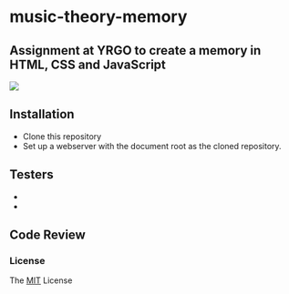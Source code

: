 # music-theory-memory
## Assignment at YRGO to create a memory in HTML, CSS and JavaScript


<img src="https://media.giphy.com/media/3owvKl7UjE5JZDuFUI/source.gif">



## Installation
* Clone this repository 
* Set up a webserver with the document root as the cloned repository.

## Testers
* 
* 

## Code Review 

### License 
The <a href="https://github.com/Juljulia/music-theory-memory/blob/master/LICENSE">MIT</a> License